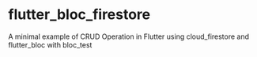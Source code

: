 # flutter_bloc_firestore

A minimal example of CRUD Operation in Flutter using cloud_firestore and flutter_bloc with bloc_test
